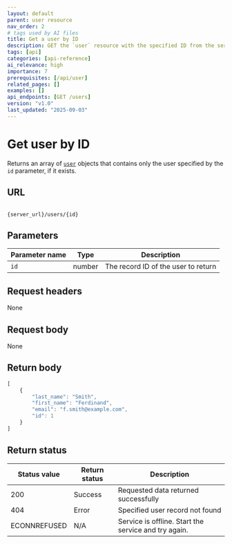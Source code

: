 ```yaml
---
layout: default
parent: user resource
nav_order: 2
# tags used by AI files
title: Get a user by ID
description: GET the `user` resource with the specified ID from the service
tags: [api]
categories: [api-reference]
ai_relevance: high
importance: 7
prerequisites: [/api/user]
related_pages: []
examples: []
api_endpoints: [GET /users]
version: "v1.0"
last_updated: "2025-09-03"
---
```


# Get user by ID

Returns an array of  [`user`](user.md) objects that contains only the user specified by the `id` parameter, if it exists.

## URL

```shell

{server_url}/users/{id}
```

## Parameters

| Parameter name | Type | Description |
| -------------- | ------ | ------------ |
| `id` | number | The record ID of the user to return |

## Request headers

None

## Request body

None

## Return body

```js
[
    {
        "last_name": "Smith",
        "first_name": "Ferdinand",
        "email": "f.smith@example.com",
        "id": 1
    }
]
```

## Return status

| Status value | Return status | Description |
| ------------- | ----------- | ----------- |
| 200 | Success | Requested data returned successfully |
| 404 | Error | Specified user record not found |
|  ECONNREFUSED | N/A | Service is offline. Start the service and try again. |
